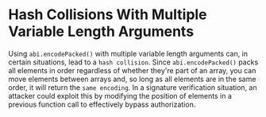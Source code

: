 # Hash Collisions With Multiple Variable Length Arguments



Using `abi.encodePacked()` with multiple variable length arguments can, in certain situations, lead to a `hash collision`. Since `abi.encodePacked()` packs all elements in order regardless of whether they're part of an array, you can move elements between arrays and, so long as all elements are in the same order, it will return the `same encoding`. In a signature verification situation, an attacker could exploit this by modifying the position of elements in a previous function call to effectively bypass authorization.
